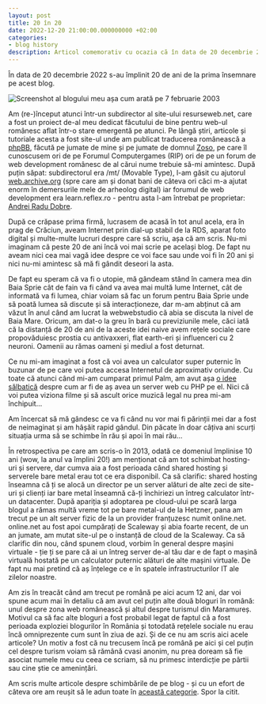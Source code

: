 ```yaml
---
layout: post
title: 20 în 20
date: 2022-12-20 21:00:00.000000000 +02:00
categories:
- blog history
description: Articol comemorativ cu ocazia că în data de 20 decembrie 2022 s-au împlinit 20 de ani de la prima însemnare pe acest weblog.
---
```

În data de 20 decembrie 2022 s-au împlinit 20 de ani de la prima însemnare pe acest blog.

![Screenshot al blogului meu așa cum arată pe 7 februarie 2003](https://content.rusiczki.net/2022/12/my-weblog-screenshot-2003-02-07.png)

Am (re-)început atunci într-un subdirector al site-ului resurseweb.net, care a fost un proiect de-al meu dedicat făcutului de bine pentru web-ul românesc aflat într-o stare emergentă pe atunci. Pe lângă știri, articole și tutoriale acesta a fost site-ul unde am publicat traducerea românească a [phpBB](https://www.phpbb.com/), făcută pe jumate de mine și pe jumate de domnul [Zoso](https://zoso.ro/), pe care îl cunoscusem ori de pe Forumul Computergames (RIP) ori de pe un forum de web development românesc de al cărui nume trebuie să-mi amintesc. După puțin săpat: subdirectorul era /mt/ (Movable Type), l-am găsit cu ajutorul [web.archive.org](https://web.archive.org) (spre care am și donat bani de câteva ori căci m-a ajutat enorm în demersurile mele de arheolog digital) iar forumul de web development era learn.reflex.ro - pentru asta l-am întrebat pe proprietar: [Andrei Radu Dobre](https://andreiard.ro/).

După ce crăpase prima firmă, lucrasem de acasă în tot anul acela, era în prag de Crăciun, aveam Internet prin dial-up stabil de la RDS, aparat foto digital și multe-multe lucruri despre care să scriu, așa că am scris. Nu-mi imaginam că peste 20 de ani încă voi mai scrie pe același blog. De fapt nu aveam nici cea mai vagă idee despre ce voi face sau unde voi fi în 20 ani și nici nu-mi amintesc să mă fi gândit deseori la asta.

De fapt eu speram că va fi o utopie, mă gândeam stând în camera mea din Baia Sprie cât de fain va fi când va avea mai multă lume Internet, cât de informată va fi lumea, chiar voiam să fac un forum pentru Baia Sprie unde să poată lumea să discute și să interacționeze, dar m-am abținut că am văzut în anul când am lucrat la webwebstudio că abia se discuta la nivel de Baia Mare. Oricum, am dat-o la greu în bară cu previziunile mele, căci iată că la distanță de 20 de ani de la aceste idei naive avem rețele sociale care propovăduiesc prostia cu antivaxxeri, flat earth-eri și influenceri cu 2 neuroni. Oamenii au rămas oameni și mediul a fost deturnat.

Ce nu mi-am imaginat a fost că voi avea un calculator super puternic în buzunar de pe care voi putea accesa Internetul de aproximativ oriunde. Cu toate că atunci când mi-am cumparat primul Palm, am avut așa [o idee sălbatică](https://www.rusiczki.net/2003/04/03/a-wish/) despre cum ar fi de aș avea un server web cu PHP pe el. Nici că voi putea viziona filme și să ascult orice muzică legal nu prea mi-am închipuit...

Am încercat să mă gândesc ce va fi când nu vor mai fi părinții mei dar a fost de neimaginat și am hâșăit rapid gândul. Din păcate în doar câțiva ani scurți situația urma să se schimbe în rău și apoi în mai rău...



În retrospectiva pe care am scris-o în 2013, odată ce domeniul împlinise 10 ani (wow, la anul va împlini 20!) am menționat că am tot schimbat hosting-uri și servere, dar cumva aia a fost perioada când shared hosting și serverele bare metal erau tot ce era disponibil. Ca să clarific: shared hosting înseamna că ți se alocă un director pe un server alături de alte zeci de site-uri și clienți iar bare metal înseamnă că-ți închiriezi un întreg calculator într-un datacenter. După apariția și adoptarea pe cloud-ului pe scară larga blogul a rămas multă vreme tot pe bare metal-ul de la Hetzner, pana am trecut pe un alt server fizic de la un provider franțuzesc numit online.net. online.net au fost apoi cumpărați de Scaleway și abia foarte recent, de un an jumate, am mutat site-ul pe o instanță de cloud de la Scaleway. Ca să clarific din nou, când spunem cloud, vorbim în general despre mașini virtuale - ție ți se pare că ai un întreg server de-al tău dar e de fapt o mașină virtuală hostată pe un calculator puternic alături de alte mașini virtuale. De fapt nu mai pretind că aș înțelege ce e în spatele infrastructurilor IT ale zilelor noastre.

Am zis în treacăt când am trecut pe română pe aici acum 12 ani, dar voi spune acum mai în detaliu că am avut cel puțin alte două bloguri în română: unul despre zona web românească și altul despre turismul din Maramureș. Motivul ca să fac alte bloguri a fost probabil legat de faptul că a fost perioada exploziei blogurilor în România și totodată rețelele sociale nu erau încă omniprezente cum sunt în ziua de azi. Și de ce nu am scris aici acele articole? Un motiv a fost că nu trecusem încă pe română pe aici și cel puțin cel despre turism voiam să rămână cvasi anonim, nu prea doream să fie asociat numele meu cu ceea ce scriam, să nu primesc interdicție pe pârtii sau cine știe ce amenințări. 

Am scris multe articole despre schimbările de pe blog - și cu un efort de câteva ore am reușit să le adun toate în [această categorie](http://www.rusiczki.net/category/blog-history). Spor la citit.
